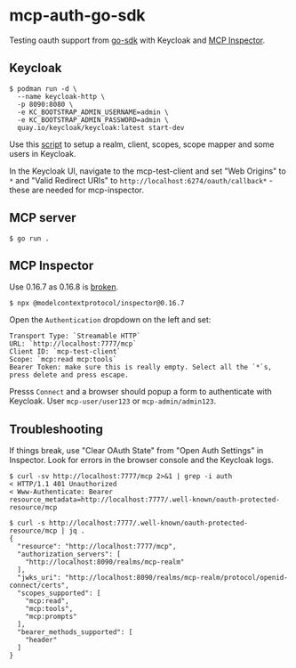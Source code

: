 # mcp-auth-go-sdk

Testing oauth support from [go-sdk](https://github.com/modelcontextprotocol/go-sdk) with Keycloak and [MCP Inspector](https://github.com/modelcontextprotocol/inspector).

## Keycloak
```
$ podman run -d \
  --name keycloak-http \
  -p 8090:8080 \
  -e KC_BOOTSTRAP_ADMIN_USERNAME=admin \
  -e KC_BOOTSTRAP_ADMIN_PASSWORD=admin \
  quay.io/keycloak/keycloak:latest start-dev
```

Use this [script](https://github.com/djoreilly/mcp-auth-step-by-step/blob/fixes/keycloak/setup_keycloak.py) to setup a realm, client, scopes, scope mapper and some users in Keycloak.

In the Keycloak UI, navigate to the mcp-test-client and set "Web Origins" to `*` and "Valid Redirect URIs" to `http://localhost:6274/oauth/callback*` - these are needed for mcp-inspector.

## MCP server
```
$ go run .
```

## MCP Inspector
Use 0.16.7 as 0.16.8 is [broken](https://github.com/modelcontextprotocol/inspector/issues/824).
```
$ npx @modelcontextprotocol/inspector@0.16.7
```
Open the `Authentication` dropdown on the left and set:

	Transport Type: `Streamable HTTP`
	URL: `http://localhost:7777/mcp`
	Client ID: `mcp-test-client`
	Scope: `mcp:read mcp:tools`
	Bearer Token: make sure this is really empty. Select all the `*`s, press delete and press escape.

Presss `Connect` and a browser should popup a form to authenticate with Keycloak. User `mcp-user/user123` or `mcp-admin/admin123`.

## Troubleshooting
If things break, use "Clear OAuth State" from "Open Auth Settings" in Inspector.
Look for errors in the browser console and the Keycloak logs.

```
$ curl -sv http://localhost:7777/mcp 2>&1 | grep -i auth
< HTTP/1.1 401 Unauthorized
< Www-Authenticate: Bearer resource_metadata=http://localhost:7777/.well-known/oauth-protected-resource/mcp
```

```
$ curl -s http://localhost:7777/.well-known/oauth-protected-resource/mcp | jq .
{
  "resource": "http://localhost:7777/mcp",
  "authorization_servers": [
    "http://localhost:8090/realms/mcp-realm"
  ],
  "jwks_uri": "http://localhost:8090/realms/mcp-realm/protocol/openid-connect/certs",
  "scopes_supported": [
    "mcp:read",
    "mcp:tools",
    "mcp:prompts"
  ],
  "bearer_methods_supported": [
    "header"
  ]
}
```
